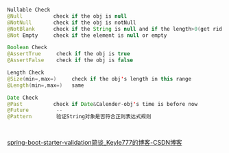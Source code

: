 ```java
Nullable Check
@Null          check if the obj is null
@NotNull       check if the obj is notNull
@NotBlank      check if the String is null and if the length>0(get rid of sopaces before and after)
@Not Empty     check if the element is null or empty

Boolean Check
@AssertTrue     check if the obj is true
@AssertFalse    check if the obj is false

Length Check
@Size(min=,max=)     check if the obj's length in this range
@Length(min=,max=)   same

Date Check
@Past          check if Date&Calender-obj's time is before now
@Future         --
@Pattern        验证String对象是否符合正则表达式规则




```



[spring-boot-starter-validation简谈\_Keyle777的博客-CSDN博客](https://blog.csdn.net/weixin_45748004/article/details/127179006)